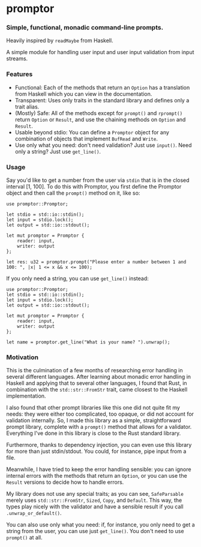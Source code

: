 # promptor
### Simple, functional, monadic command-line prompts.
Heavily inspired by `readMaybe` from Haskell.

A simple module for handling user input and user input validation from input streams.

### Features
* Functional: Each of the methods that return an `Option` has a translation from Haskell
    which you can view in the documentation.
* Transparent: Uses only traits in the standard library and defines only a trait alias.
* (Mostly) Safe: All of the methods except for `prompt()` and `rprompt()` return `Option` or `Result`, and use
    the chaining methods on `Option` and `Result`.
* Usable beyond stdio: You can define a `Promptor` object for any combination of objects that implement `BufRead` and `Write`.
* Use only what you need: don't need validation? Just use `input()`. Need only a string? Just use `get_line()`.

### Usage

Say you'd like to get a number from the user via `stdin` that is in the closed interval [1, 100].
To do this with Promptor, you first define the Promptor object and then call the `prompt()` method on it, like so:
```no_run
use promptor::Promptor;

let stdio = std::io::stdin();
let input = stdio.lock();
let output = std::io::stdout();

let mut promptor = Promptor {
    reader: input,
    writer: output
};

let res: u32 = promptor.prompt("Please enter a number between 1 and 100: ", |x| 1 <= x && x <= 100);
```
If you only need a string, you can use `get_line()` instead:
```no_run
use promptor::Promptor;
let stdio = std::io::stdin();
let input = stdio.lock();
let output = std::io::stdout();

let mut promptor = Promptor {
    reader: input,
    writer: output
};

let name = promptor.get_line("What is your name? ").unwrap();
```

### Motivation
This is the culmination of a few months of researching error handling in several different languages.
After learning about monadic error handling in Haskell and applying that to several other languages,
I found that Rust, in combination with the `std::str::FromStr` trait, came closest to the Haskell
implementation.

I also found that other prompt libraries like this one did not quite fit my needs: they were either
too complicated, too opaque, or did not account for validation internally.
So, I made this library as a simple, straightforward prompt library, complete with a `prompt()` method
that allows for a validator.
Everything I've done in this library is close to the Rust standard library.

Furthermore, thanks to dependency injection, you can even use this library for more than just stdin/stdout.
You could, for instance, pipe input from a file.

Meanwhile, I have tried to keep the error handling sensible: you can ignore internal errors with
the methods that return an `Option`, or you can use the `Result` versions to decide how to handle errors.

My library does not use any special traits; as you can see, `SafeParsable` merely uses `std::str::FromStr`,
`Sized`, `Copy`, and `Default`. This way, the types play nicely with the validator and have a sensible
result if you call `.unwrap_or_default()`.

You can also use only what you need: if, for instance, you only need to get a string from the user,
you can use just `get_line()`. You don't need to use `prompt()` at all.